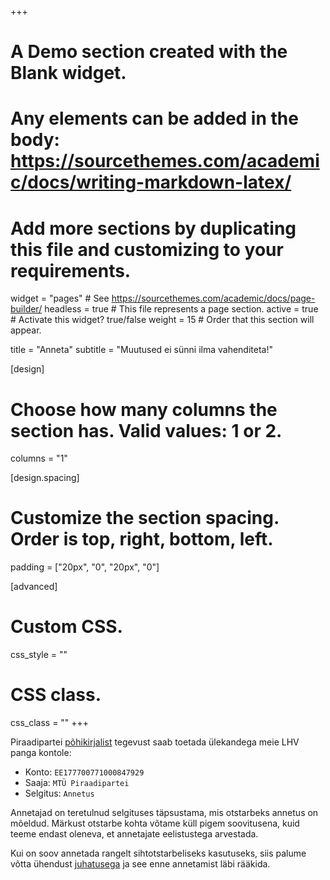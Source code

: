 +++
# A Demo section created with the Blank widget.
# Any elements can be added in the body: https://sourcethemes.com/academic/docs/writing-markdown-latex/
# Add more sections by duplicating this file and customizing to your requirements.

widget = "pages"  # See https://sourcethemes.com/academic/docs/page-builder/
headless = true  # This file represents a page section.
active = true  # Activate this widget? true/false
weight = 15  # Order that this section will appear.

title = "Anneta"
subtitle = "Muutused ei sünni ilma vahenditeta!"

[design]
  # Choose how many columns the section has. Valid values: 1 or 2.
  columns = "1"

[design.spacing]
  # Customize the section spacing. Order is top, right, bottom, left.
  padding = ["20px", "0", "20px", "0"]

[advanced]
 # Custom CSS. 
 css_style = ""
 
 # CSS class.
 css_class = ""
+++

Piraadipartei [põhikirjalist](/docs/p6hikiri) tegevust saab toetada ülekandega meie LHV panga kontole:

* Konto: `EE177700771000847929`
* Saaja: `MTÜ Piraadipartei`
* Selgitus: `Annetus`

Annetajad on teretulnud selgituses täpsustama, mis otstarbeks annetus on mõeldud. Märkust otstarbe kohta võtame küll pigem soovitusena, kuid teeme endast oleneva, et annetajate eelistustega arvestada.

Kui on soov annetada rangelt sihtotstarbeliseks kasutuseks, siis palume võtta ühendust [juhatusega](/about) ja see enne annetamist läbi rääkida.
